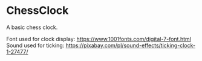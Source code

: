 # ChessClock
A basic chess clock.

Font used for clock display: https://www.1001fonts.com/digital-7-font.html
Sound used for ticking: https://pixabay.com/pl/sound-effects/ticking-clock-1-27477/
